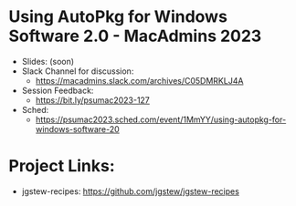 # Using AutoPkg for Windows Software 2.0 - MacAdmins 2023

- Slides: (soon)
- Slack Channel for discussion:
  - https://macadmins.slack.com/archives/C05DMRKLJ4A 
- Session Feedback:
  - https://bit.ly/psumac2023-127
- Sched:
  - https://psumac2023.sched.com/event/1MmYY/using-autopkg-for-windows-software-20


# Project Links:

- jgstew-recipes: https://github.com/jgstew/jgstew-recipes
